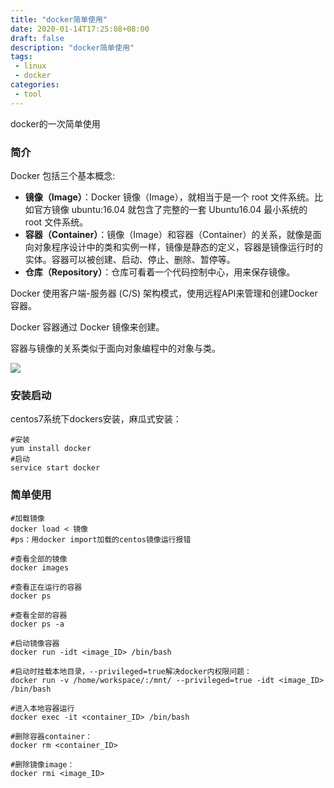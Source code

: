 ```yaml
---
title: "docker简单使用"
date: 2020-01-14T17:25:08+08:00
draft: false
description: "docker简单使用"
tags: 
 - linux
 - docker
categories: 
 - tool
---
```






docker的一次简单使用

 <!--more-->

### 简介

Docker 包括三个基本概念:

-  **镜像（Image）**：Docker 镜像（Image），就相当于是一个 root 文件系统。比如官方镜像 ubuntu:16.04 就包含了完整的一套 Ubuntu16.04 最小系统的 root 文件系统。
-  **容器（Container）**：镜像（Image）和容器（Container）的关系，就像是面向对象程序设计中的类和实例一样，镜像是静态的定义，容器是镜像运行时的实体。容器可以被创建、启动、停止、删除、暂停等。
-  **仓库（Repository）**：仓库可看着一个代码控制中心，用来保存镜像。

Docker 使用客户端-服务器 (C/S) 架构模式，使用远程API来管理和创建Docker容器。

Docker 容器通过 Docker 镜像来创建。

容器与镜像的关系类似于面向对象编程中的对象与类。

![](https://github.com/wantmoretime/wjdsite/tree/master/images/images/docker_2.png)

### 安装启动

centos7系统下dockers安装，麻瓜式安装：

```shell
#安装
yum install docker
#启动
service start docker
```

### 简单使用

```shell
#加载镜像
docker load < 镜像
#ps：用docker import加载的centos镜像运行报错

#查看全部的镜像
docker images 

#查看正在运行的容器
docker ps

#查看全部的容器
docker ps -a

#启动镜像容器
docker run -idt <image_ID> /bin/bash

#启动时挂载本地目录，--privileged=true解决docker内权限问题：
docker run -v /home/workspace/:/mnt/ --privileged=true -idt <image_ID>  /bin/bash

#进入本地容器运行
docker exec -it <container_ID> /bin/bash

#删除容器container：
docker rm <container_ID>

#删除镜像image：
docker rmi <image_ID>
```

